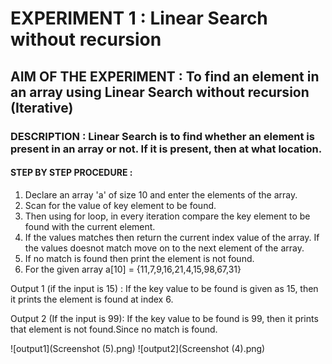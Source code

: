 # EXPERIMENT 1 : Linear Search without recursion
## AIM OF THE EXPERIMENT : To find an element in an array using Linear Search without recursion (Iterative)
### DESCRIPTION : Linear Search is to find whether an element is present in an array or not. If it is present, then at what location.
#### STEP BY STEP PROCEDURE :
1. Declare an array 'a' of size 10 and enter the elements of the array.
2. Scan for the value of key element to be found.
3. Then using for loop, in every iteration compare the key element to be found with the current element.
4. If the values matches then return the current index value of the array. If the values doesnot match move on to the next element of the array.
5. If no match is found then print the element is not found.
6. For the given array a[10] = {11,7,9,16,21,4,15,98,67,31}



Output 1 (if the input is 15) :
If the key value to be found is given as 15, then it prints the element is found at index 6.

Output 2 (If the input is 99):
If the key value to be found is 99, then it prints that element is not found.Since no match is found.

![output1](Screenshot (5).png)
![output2](Screenshot (4).png)
